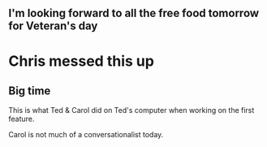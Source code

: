 
## I'm looking forward to all the free food tomorrow for Veteran's day


# Chris messed this up

## Big time

This is what Ted & Carol did on Ted's computer when working on the first feature. 

Carol is not much of a conversationalist today. 


